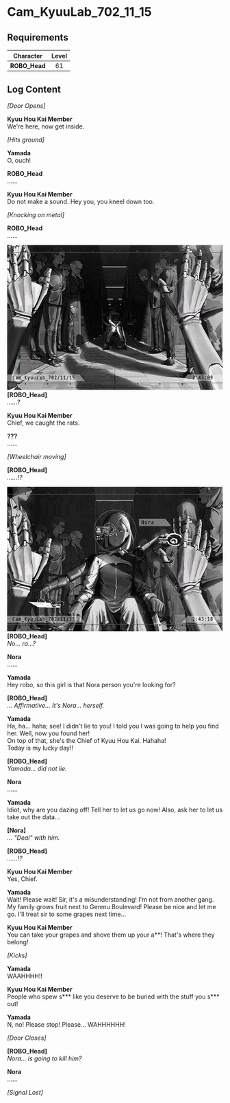 # Cam_KyuuLab_702_11_15
## Requirements
|  Character  |Level|
|-------------|:---:|
|**ROBO_Head**| 61  |

## Log Content
*\[Door Opens\]*

**Kyuu Hou Kai Member**<br>
We're here, now get inside.

*\[Hits ground\]*

**Yamada**<br>
O, ouch!

**ROBO_Head**<br>
......

**Kyuu Hou Kai Member**<br>
Do not make a sound. Hey you, you kneel down too.

*\[Knocking on metal\]*

**ROBO_Head**<br>
......

![ros2002.png](./attachments/ros2002.png)
**[ROBO_Head]**<br>
*......?*

**Kyuu Hou Kai Member**<br>
Chief, we caught the rats.

**???**<br>
......

*\[Wheelchair moving\]*

**[ROBO_Head]**<br>
*......!?*

![ros2003.png](./attachments/ros2003.png)
**[ROBO_Head]**<br>
*No... ra...?*

**Nora**<br>
......

**Yamada**<br>
Hey robo, so this girl is that Nora person you're looking for?

**[ROBO_Head]**<br>
*... Affirmative... It's Nora... herself.*

**Yamada**<br>
Ha, ha... haha; see! I didn't lie to you! I told you I was going to help you find her. Well, now you found her! <br>
On top of that, she's the Chief of Kyuu Hou Kai. Hahaha!<br>
Today is my lucky day!!

**[ROBO_Head]**<br>
*Yamada... did not lie.*

**Nora**<br>
......

**Yamada**<br>
Idiot, why are you dazing off! Tell her to let us go now! Also, ask her to let us take out the data...

**[Nora]**<br>
*... "Deal" with him.*

**[ROBO_Head]**<br>
*......!?*

**Kyuu Hou Kai Member**<br>
Yes, Chief.

**Yamada**<br>
Wait! Please wait! Sir, it's a misunderstanding! I'm not from another gang. My family grows fruit next to Genmu Boulevard! Please be nice and let me go. I'll treat sir to some grapes next time...

**Kyuu Hou Kai Member**<br>
You can take your grapes and shove them up your a\*\*! That's where they belong!

*\[Kicks\]*

**Yamada**<br>
WAAHHHH!!

**Kyuu Hou Kai Member**<br>
People who spew s\*\*\* like you deserve to be buried with the stuff you s\*\*\* out!

**Yamada**<br>
N, no! Please stop! Please... WAHHHHHH!

*\[Door Closes\]*

**[ROBO_Head]**<br>
*Nora... is going to kill him?*

**Nora**<br>
......

*[Signal Lost]*
